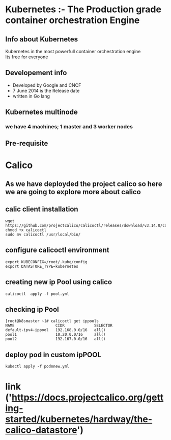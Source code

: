 # Kubernetes :- The Production grade container orchestration  Engine 
## Info about Kubernetes
Kubernetes in the most powerfull container orchestration engine <br/>
Its free for everyone <br/>
## Developement  info 
<ul>
	<li> Developed by Google and CNCF  </li>
	<li> 7 June 2014 is the Release date  </li>
	<li> written in Go lang  </li>
	
</ul>

## Kubernetes multinode 
###  we have 4 machines; 1 master and 3 worker nodes
## Pre-requisite 

# Calico 

## As we have deployded the project calico so here we are going to explore more about calico

## calic client installation 

```
wget https://github.com/projectcalico/calicoctl/releases/download/v3.14.0/calicoctl
chmod +x calicoctl
sudo mv calicoctl /usr/local/bin/
```

## configure calicoctl environment 

```
export KUBECONFIG=/root/.kube/config 
export DATASTORE_TYPE=kubernetes
```

## creating new ip Pool using calico 

```
calicoctl  apply -f pool.yml 
```

## checking ip Pool 

```
[root@k8smaster ~]# calicoctl get ippools 
NAME                  CIDR             SELECTOR   
default-ipv4-ippool   192.168.0.0/16   all()      
pool1                 10.20.0.0/16     all()      
pool2                 192.167.0.0/16   all()  

```

## deploy pod in custom ipPOOL 

```
kubectl apply -f podnnew.yml

```


# link ('https://docs.projectcalico.org/getting-started/kubernetes/hardway/the-calico-datastore')
